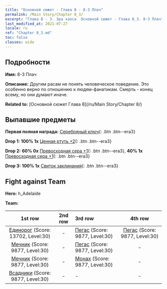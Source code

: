 ```yaml
---
title: "Основной сюжет - Глава 8 - 8-3 Плач"
permalink: /Main Story/Chapter 8_3/
excerpt: "Глава 8 - 3. Эра хаоса  Основной сюжет - Глава 8_3. 8-3 Плач"
last_modified_at: 2021-07-27
locale: ru
ref: "Chapter 8_3.md"
toc: false
classes: wide
---
```


## Подробности

 **Имя:** 8-3 Плач

 **Описание:** Другим расам не понять человеческое поведение. Это особенно верно по отношению к людям-фанатикам. Смерть - конец всему, но они думают иначе.

 **Related to:** [Основной сюжет Глава 8](/ru/Main Story/Chapter 8/)

## Выпавшие предметы

 **Первая полная награда:** [Серебряный ключ](/ItemsRU/con_693/){: .btn .btn--era3}

 **Drop 1:** **100% 1x** [Ценная ртуть +2](/ItemsRU/mat_28/){: .btn .btn--era3}

 **Drop 2:** **60% 0x** [Превосходная сера +1](/ItemsRU/mat_22/){: .btn .btn--era3}, **40% 1x** [Превосходная сера +1](/ItemsRU/mat_22/){: .btn .btn--era3}

 **Drop 3:** **100% 1x** [Свиток заклинания](/ItemsRU/con_694/){: .btn .btn--era3}


## Fight against Team
 **Hero:** h_Adelaide

 **Team:**


  | 1st row | 2nd row | 3rd row | 4th row |
  |:----:|:----:|:----|:----:|
  | [Единорог](/ru/units/Unicorn/) (Score: 13702, Level:30)  | - | [Пегас](/ru/units/Pegasus/) (Score: 9877, Level:30)  | [Пегас](/ru/units/Pegasus/) (Score: 9877, Level:30)  |
  | [Мечник](/ru/units/Swordsman/) (Score: 9877, Level:30)  | - | [Пегас](/ru/units/Pegasus/) (Score: 9877, Level:30)  | - |
  | [Мечник](/ru/units/Swordsman/) (Score: 9877, Level:30)  | - | [Монах](/ru/units/Monk/) (Score: 9877, Level:30)  | - |
  | [Всадники](/ru/units/Cavalier/) (Score: 9877, Level:30)  | - | - | - |



